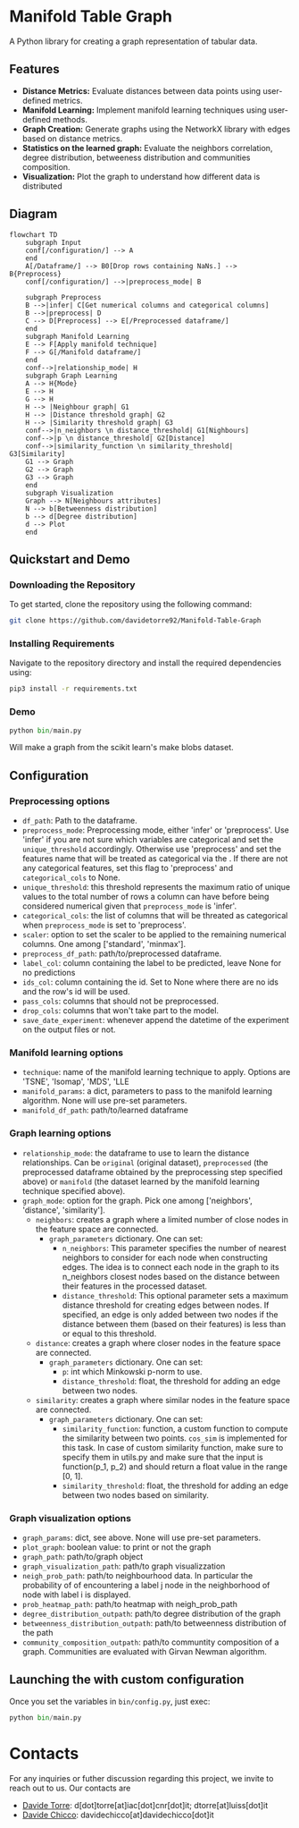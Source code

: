 # Manifold Table Graph

A Python library for creating a graph representation of tabular data.

## Features

- **Distance Metrics:** Evaluate distances between data points using user-defined metrics.
- **Manifold Learning:** Implement manifold learning techniques using user-defined methods.
- **Graph Creation:** Generate graphs using the NetworkX library with edges based on distance metrics.
- **Statistics on the learned graph:** Evaluate the neighbors correlation, degree distribution, betweeness distribution and communities composition.
- **Visualization:** Plot the graph to understand how different data is distributed
## Diagram
```mermaid
flowchart TD
    subgraph Input
    conf[/configuration/] --> A
    end
    A[/Dataframe/] --> B0[Drop rows containing NaNs.] --> B{Preprocess}
    conf[/configuration/] -->|preprocess_mode| B

    subgraph Preprocess
    B -->|infer| C[Get numerical columns and categorical columns]
    B -->|preprocess| D
    C --> D[Preprocess] --> E[/Preprocessed dataframe/]
    end
    subgraph Manifold Learning
    E --> F[Apply manifold technique]
    F --> G[/Manifold dataframe/]
    end
    conf-->|relationship_mode| H
    subgraph Graph Learning
    A --> H{Mode}
    E --> H
    G --> H
    H --> |Neighbour graph| G1
    H --> |Distance threshold graph| G2
    H --> |Similarity threshold graph| G3
    conf-->|n_neighbors \n distance_threshold| G1[Nighbours]
    conf-->|p \n distance_threshold| G2[Distance]
    conf-->|similarity_function \n similarity_threshold| G3[Similarity]
    G1 --> Graph
    G2 --> Graph
    G3 --> Graph
    end
    subgraph Visualization
    Graph --> N[Neighbours attributes]
    N --> b[Betweenness distribution]
    b --> d[Degree distribution]
    d --> Plot
    end
```

## Quickstart and Demo

### Downloading the Repository

To get started, clone the repository using the following command:

```bash
git clone https://github.com/davidetorre92/Manifold-Table-Graph
```
### Installing Requirements
Navigate to the repository directory and install the required dependencies using:
```bash
pip3 install -r requirements.txt
```
### Demo
```python
python bin/main.py
```

Will make a graph from the scikit learn's make blobs dataset.

## Configuration
### Preprocessing options
 * ```df_path```: Path to the dataframe.
 * ```preprocess_mode```: Preprocessing mode, either 'infer' or 'preprocess'. Use 'infer' if you are not sure which variables are categorical and set the ```unique_threshold``` accordingly. Otherwise use 'preprocess' and set the features name that will be treated as categorical via the . If there are not any categorical features, set this flag to 'preprocess' and ```categorical_cols``` to None.
 * ```unique_threshold```: this threshold represents the maximum ratio of unique values to the total number of rows a column can have before being considered numerical given that ```preprocess_mode``` is 'infer'.
 * ```categorical_cols```: the list of columns that will be threated as categorical when ```preprocess_mode``` is set to 'preprocess'.
 * ```scaler```: option to set the scaler to be applied to the remaining numerical columns. One among ['standard', 'minmax'].
 * ```preprocess_df_path```: path/to/preprocessed dataframe.
 * ```label_col```: column containing the label to be predicted, leave None for no predictions
 * ```ids_col```: column containing the id. Set to None where there are no ids and the row's id will be used.
 * ```pass_cols```: columns that should not be preprocessed.
 * ```drop_cols```: columns that won't take part to the model.
 * ```save_date_experiment```: whenever append the datetime of the experiment on the output files or not.

### Manifold learning options
 * ```technique```: name of the manifold learning technique to apply. Options are 'TSNE', 'Isomap', 'MDS', 'LLE
 * ```manifold_params```: a dict, parameters to pass to the manifold learning algorithm. None will use pre-set parameters.
 * ```manifold_df_path```: path/to/learned dataframe

### Graph learning options
 * ```relationship_mode```: the dataframe to use to learn the distance relationships. Can be `original` (original dataset), `preprocessed` (the preprocessed dataframe obtained by the preprocessing step specified above) or `manifold` (the dataset learned by the manifold learning technique specified above).
 * ```graph_mode```: option for the graph. Pick one among ['neighbors', 'distance', 'similarity'].
    * ```neighbors```: creates a graph where a limited number of close nodes in the feature space are connected.
        * ```graph_parameters``` dictionary. One can set:
            * ```n_neighbors```: This parameter specifies the number of nearest neighbors to consider for each node when constructing edges. The idea is to connect each node in the graph to its n_neighbors closest nodes based on the distance between their features in the processed dataset.
            * ```distance_threshold```: This optional parameter sets a maximum distance threshold for creating edges between nodes. If specified, an edge is only added between two nodes if the distance between them (based on their features) is less than or equal to this threshold.
    * ```distance```: creates a graph where closer nodes in the feature space are connected.
        * ```graph_parameters``` dictionary. One can set:
            * ```p```: int which Minkowski p-norm to use.
            * ```distance_threshold```: float, the threshold for adding an edge between two nodes.
    * ```similarity```: creates a graph where similar nodes in the feature space are connected.
        * ```graph_parameters``` dictionary. One can set:
            * ```similarity_function```: function, a custom function to compute the similarity between two points.
                        ```cos_sim``` is implemented for this task. In case of custom similarity function, make sure to specify them in utils.py and make sure that the input is function(p_1, p_2) and should return a float value in the range [0, 1].
            * ```similarity_threshold```: float, the threshold for adding an edge between two nodes based on similarity.

### Graph visualization options
 * ```graph_params```: dict, see above. None will use pre-set parameters.
 * ```plot_graph```: boolean value: to print or not the graph
 * ```graph_path```: path/to/graph object
 * ```graph_visualization_path```: path/to graph visualizzation
 * ```neigh_prob_path```: path/to neighbourhood data. In particular the probability of of encountering a label j node in the neighborhood of node with label i is displayed.
 * ```prob_heatmap_path```: path/to heatmap with neigh_prob_path
 * ```degree_distribution_outpath```: path/to degree distribution of the graph
 * ```betweenness_distribution_outpath```: path/to betweenness distribution of the path
 * ```community_composition_outpath```: path/to communtity composition of a graph. Communities are evaluated with Girvan Newman algorithm.

## Launching the with custom configuration
Once you set the variables in ```bin/config.py```, just exec:
```python
python bin/main.py
```

# Contacts
For any inquiries or futher discussion regarding this project, we invite to reach out to us. Our contacts are

- [Davide Torre](https://www.linkedin.com/in/davidetorre92/): d[dot]torre[at]iac[dot]cnr[dot]it; dtorre[at]luiss[dot]it
- [Davide Chicco](https://davidechicco.it): davidechicco[at]davidechicco[dot]it

